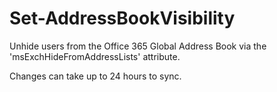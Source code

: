 # Set-AddressBookVisibility
Unhide users from the Office 365 Global Address Book via the 'msExchHideFromAddressLists' attribute.

Changes can take up to 24 hours to sync.